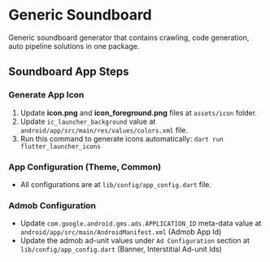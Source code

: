 # Generic Soundboard
Generic soundboard generator that contains crawling, code generation, auto pipeline solutions in one package.

## Soundboard App Steps

### Generate App Icon

1. Update **icon.png** and **icon_foreground.png** files at ```assets/icon``` folder.
2. Update ```ic_launcher_background``` value at ```android/app/src/main/res/values/colors.xml``` file.
3. Run this command to generate icons automatically: ```dart run flutter_launcher_icons```

### App Configuration (Theme, Common)
- All configurations are at ```lib/config/app_config.dart``` file.

### Admob Configuration
- Update ```com.google.android.gms.ads.APPLICATION_ID``` meta-data value at ```android/app/src/main/AndroidManifest.xml``` (Admob App Id)
- Update the admob ad-unit values under ```Ad Configuration``` section at ```lib/config/app_config.dart``` (Banner, Interstitial Ad-unit Ids)
